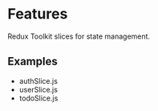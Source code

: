 # Features

Redux Toolkit slices for state management.

## Examples
- authSlice.js
- userSlice.js
- todoSlice.js

